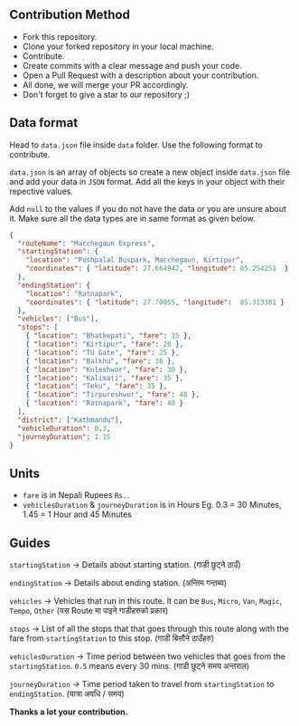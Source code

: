 ## Contribution Method
- Fork this repository.
- Clone your forked repository in your local machine.
- Contribute.
- Create commits with a clear message and push your code.
- Open a Pull Request with a description about your contribution.
- All done, we will merge your PR accordingly.
- Don't forget to give a star to our repository ;)

## Data format
Head to `data.json` file inside `data` folder. Use the following format to contribute.

`data.json` is an array of objects so create a new object inside `data.json` file and add your data in `JSON` format.
Add all the keys in your object with their repective values. 

Add `null` to the values if you do not have the data or you are unsure about it.
Make sure all the data types are in same format as given below.

```json
{
  "routeName": "Macchegaun Express",
  "startingStation": {
    "location": "Pushpalal Buspark, Macchegaun, Kirtipur",
    "coordinates": { "latitude": 27.664942, "longitude": 85.254251  }
  },
  "endingStation": {
    "location": "Ratnapark",
    "coordinates": { "latitude": 27.70055, "longitude":  85.313381 }
  },
  "vehicles": ["Bus"],
  "stops": [
    { "location": "Bhatkepati", "fare": 15 },
    { "location": "Kirtipur", "fare": 20 },
    { "location": "TU Gate", "fare": 25 },
    { "location": "Balkhu", "fare": 30 },
    { "location": "Kuleshwor", "fare": 30 },
    { "location": "Kalimati", "fare": 35 },
    { "location": "Teku", "fare": 35 },
    { "location": "Tirpureshwor", "fare": 40 },
    { "location": "Ratnapark", "fare": 40 }
  ],
  "district": ["Kathmandu"],
  "vehicleDuration": 0.3,
  "journeyDuration": 1.15
}

```

## Units
- `fare` is in Nepali Rupees `Rs.`.
- `vehiclesDuration` & `journeyDuration` is in Hours Eg. 0.3 = 30 Minutes, 1.45 = 1 Hour and 45 Minutes
## Guides

`startingStation` -> Details about starting station. (गाडी छुट्ने ठाउँ)

`endingStation` -> Details about ending station. (अन्तिम गन्तब्य)

`vehicles` -> Vehicles that run in this route. It can be `Bus`, `Micro`, `Van`, `Magic`, `Tempo`, `Other` (यस Route मा पाइने गाडीहरुको प्रकार)

`stops` -> List of all the stops that that goes through this route along with the fare from `startingStation` to this stop. (गाडी बिसौने ठाउँहरु)

`vehiclesDuration` -> Time period between two vehicles that goes from the `startingStation`. `0.5` means every 30 mins. (गाडी छुट्ने समय अन्तराल)

`journeyDuration` -> Time period taken to travel from `startingStation` to `endingStation`. (यात्रा अवधि / समय)


**Thanks a lot your contribution.**

